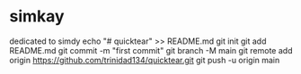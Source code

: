 # simkay
dedicated to simdy
echo "# quicktear" >> README.md
git init
git add README.md
git commit -m "first commit"
git branch -M main
git remote add origin https://github.com/trinidad134/quicktear.git
git push -u origin main
